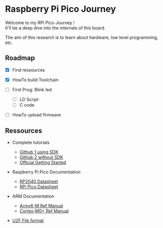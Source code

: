 # Raspberry Pi Pico Journey
Welcome to my RPi Pico Journey !  
It'll be a deep dive into the internals of this board.  

The aim of this research is to learn about hardware, low level programming, etc.  

## Roadmap
- [x] Find ressources
- [x] HowTo build Toolchain
- [ ] First Prog: Blink led
    - [ ] LD Script
    - [ ] C code
- [ ] HowTo upload firmware


## Ressources

- Complete tutorials  
    - [Github 1 using SDK](https://github.com/carlosftm/RPi-Pico-Baremetal)  
    - [Github 2 without SDK](https://github.com/dwelch67/raspberrypi-pico)
    - [Official Getting Started](https://datasheets.raspberrypi.com/pico/getting-started-with-pico.pdf)

- Raspberry Pi Pico Documentation
    - [RP2040 Datasheet](https://datasheets.raspberrypi.com/rp2040/rp2040-datasheet.pdf)
    - [RPi Pico Datasheet](https://datasheets.raspberrypi.com/pico/pico-datasheet.pdf)

- ARM Documentation
    - [Armv6-M Ref Manual](https://developer.arm.com/documentation/ddi0419/latest/)
    - [Cortex-M0+ Ref Manual](https://developer.arm.com/documentation/ddi0484/latest/)

- [U2F File format](https://github.com/Microsoft/uf2)
